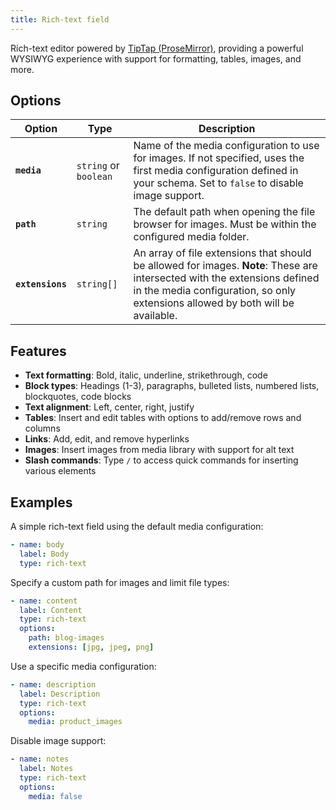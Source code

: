```yaml
---
title: Rich-text field
---
```


Rich-text editor powered by [TipTap (ProseMirror)](https://github.com/ueberdosis/tiptap), providing a powerful WYSIWYG experience with support for formatting, tables, images, and more.

## Options

| Option | Type | Description |
| - | - | - |
| **`media`** | `string` or `boolean` | Name of the media configuration to use for images. If not specified, uses the first media configuration defined in your schema. Set to `false` to disable image support. |
| **`path`** | `string` | The default path when opening the file browser for images. Must be within the configured media folder. |
| **`extensions`** | `string[]` | An array of file extensions that should be allowed for images. **Note**: These are intersected with the extensions defined in the media configuration, so only extensions allowed by both will be available. |

## Features

- **Text formatting**: Bold, italic, underline, strikethrough, code
- **Block types**: Headings (1-3), paragraphs, bulleted lists, numbered lists, blockquotes, code blocks
- **Text alignment**: Left, center, right, justify
- **Tables**: Insert and edit tables with options to add/remove rows and columns
- **Links**: Add, edit, and remove hyperlinks
- **Images**: Insert images from media library with support for alt text
- **Slash commands**: Type `/` to access quick commands for inserting various elements

## Examples

A simple rich-text field using the default media configuration:

```yaml
- name: body
  label: Body
  type: rich-text
```

Specify a custom path for images and limit file types:

```yaml
- name: content
  label: Content
  type: rich-text
  options:
    path: blog-images
    extensions: [jpg, jpeg, png]
```

Use a specific media configuration:

```yaml
- name: description
  label: Description
  type: rich-text
  options:
    media: product_images
```

Disable image support:

```yaml
- name: notes
  label: Notes
  type: rich-text
  options:
    media: false
```

